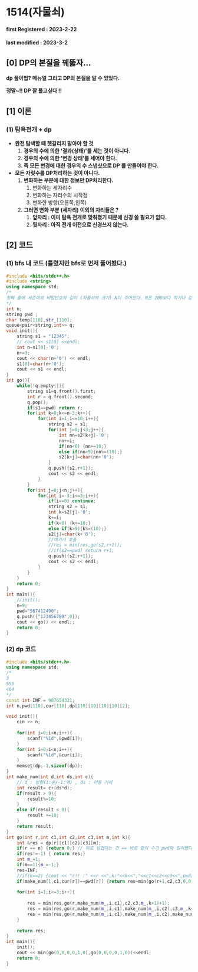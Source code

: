 # 1514(자물쇠)

#### **first Registered : 2023-2-22**

#### last modified : **2023-3-2**

## **\[0] DP의 본질을 꿰뚫자...**

**dp 풀이법? 메뉴얼 그리고 DP의 본질을 알 수 있었다.**&#x20;

**정말\~!! DP 잘 풀고싶다 !!**

## \[1] 이론

### (1) 탐욕전개 + dp

* **완전 탐색할 때 헷갈리지 말아야 할 것**
  1. **경우의 수에 의한 '결과(상태)'를 세는 것이 아니다.**
  2. **경우의 수에 의한 '변경 상태'를 세어야 한다.**
  3. **즉 모든 변경에 대한 경우의 수 스냅샷으로 DP 를 만들어야 한다.**
* **모든 자릿수를 DP처리하는 것이 아니다.**
  1. **변화하는 부분에 대한 정보만 DP처리한다.**
     1. 변화하는 세자리수
     2. 변화하는 자리수의 시작점
     3. 변화한 방향(오른쪽,왼쪽)
  2. **그러면 변화 부분 (세자리) 이외의 자리들은 ?**
     1. **앞자리 : 이미 탐욕 전개로 맞춰졌기 때문에 신경 쓸 필요가 없다.**
     2. **뒷자리 : 아직 전개 이전으로 신경쓰지 않는다.**

## \[2] 코드

### (1) bfs 내 코드 (틀렸지만 bfs로 먼저 풀어봤다.)

```cpp
#include <bits/stdc++.h>
#include <string>
using namespace std;
/*
첫째 줄에 세준이의 비밀번호의 길이 (자물쇠의 크기) N이 주어진다. N은 100보다 작거나 같다. 둘째 줄에 현재 자물쇠의 상태가 주어지고, 셋째 줄에 세준이의 비밀번호가 주어진다.
*/
int n;
string pwd ;
char temp[110],str_[110];
queue<pair<string,int>> q;
void init(){
    string s1 = "12345";
    // cout << s1[0] <<endl;
    int n=s1[0]-'0';
    n+=3;
    cout << char(n+'0') << endl;
    s1[0]=char(n+'0');
    cout << s1 << endl;
}
int go(){
    while(!q.empty()){
        string s1=q.front().first;
        int r = q.front().second;
        q.pop();
        if(s1==pwd) return r;
        for(int k=0;k<=n-3;k++){
            for(int i=1;i<=10;i++){
                string s2 = s1;
                for(int j=0;j<3;j++){
                    int nn=s2[k+j]-'0';
                    nn+=i;
                    if(nn<0) {nn+=10;}
                    else if(nn>9){nn%=(10);}
                    s2[k+j]=char(nn+'0');
                }
                q.push({s2,r+1});
                cout << s2 << endl;
            }
        }
        for(int j=0;j<n;j++){
            for(int i=-3;i<=3;i++){
                if(i==0) continue;
                string s2 = s1;
                int k=s2[j]-'0';
                k+=i;
                if(k<0) {k+=10;}
                else if(k>9){k%=(10);}
                s2[j]=char(k+'0');
                //여기서 호출
                //res = min(res,go(s2,r+1));
                //if(s2==pwd) return r+1;
                q.push({s2,r+1});
                cout << s2 << endl;
            }
        }   
    }
    return 0;
}
int main(){
    //init();
    n=9;
    pwd="567412490";
    q.push({"123456789",0});
    cout << go() << endl;;
    return 0;
}
```

### (2) dp 코드

```cpp
#include <bits/stdc++.h>
using namespace std;
/*
3
555
464
*/
const int INF = 987654321;
int n,pwd[110],cur[110],dp[110][10][10][10][2];

void init(){
    cin >> n;
    
    for(int i=0;i<n;i++){
        scanf("%1d",&pwd[i]);
    }
    for(int i=0;i<n;i++){
        scanf("%1d",&cur[i]);
    }
    memset(dp,-1,sizeof(dp));
}
int make_num(int d,int ds,int c){
    // d : 방향(1:순/-1:역) , ds : 이동 거리
    int result= c+(ds*d);
    if(result > 9){
        result%=10;
    }
    else if(result < 0){
        result +=10;
    }
    return result;
}
int go(int r,int c1,int c2,int c3,int m,int k){
    int &res = dp[r][c1][c2][c3][m];
    if(r == n) {return 0;} // 뒤로 넘겼다는 건 == 바로 앞의 수가 pwd와 일치했다는 뜻
    if(res!=-1) { return res;}
    int m_=1;
    if(m==1){m_=-1;}
    res=INF;
    //if(k==2) {cout << "r!! :" <<r <<",k:"<<k<<","<<c1<<c2<<c3<<",pwd[r]:"<<pwd[r]<<endl; return 0;}
    if(make_num(1,c1,cur[r])==pwd[r]) {return res=min(go(r+1,c2,c3,0,0,k+1),go(r+1,c2,c3,0,1,k+1));} 
    
    for(int i=1;i<=3;i++){
        
        res = min(res,go(r,make_num(m_,i,c1),c2,c3,m_,k+1)+1);
        res = min(res,go(r,make_num(m_,i,c1),make_num(m_,i,c2),c3,m_,k+1)+1);
        res = min(res,go(r,make_num(m_,i,c1),make_num(m_,i,c2),make_num(m_,i,c3),m_,k+1)+1);
    }
    
    return res;
}
int main(){
    init();
    cout << min(go(0,0,0,0,1,0),go(0,0,0,0,1,0))<<endl;
    return 0;
}
```
